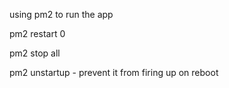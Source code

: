 using pm2 to run the app

pm2 restart 0

pm2 stop all


pm2 unstartup - prevent it from firing up on reboot
